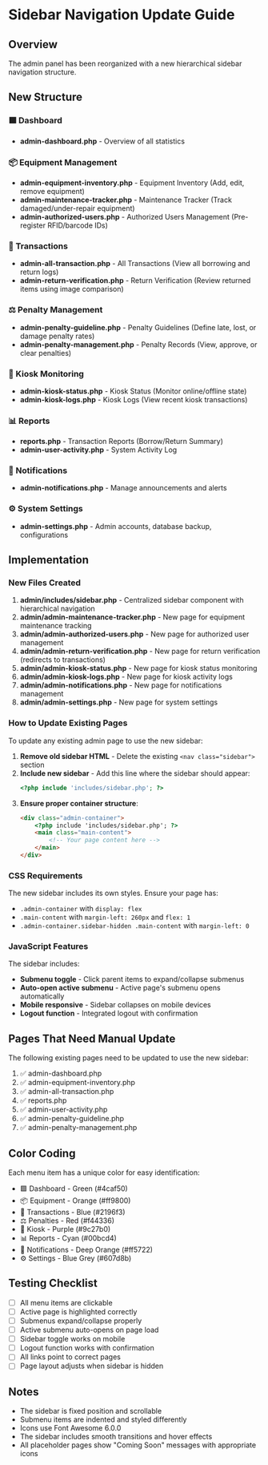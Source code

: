 # Sidebar Navigation Update Guide

## Overview
The admin panel has been reorganized with a new hierarchical sidebar navigation structure.

## New Structure

### 🟩 Dashboard
- **admin-dashboard.php** - Overview of all statistics

### 📦 Equipment Management
- **admin-equipment-inventory.php** - Equipment Inventory (Add, edit, remove equipment)
- **admin-maintenance-tracker.php** - Maintenance Tracker (Track damaged/under-repair equipment)
- **admin-authorized-users.php** - Authorized Users Management (Pre-register RFID/barcode IDs)

### 🔁 Transactions
- **admin-all-transaction.php** - All Transactions (View all borrowing and return logs)
- **admin-return-verification.php** - Return Verification (Review returned items using image comparison)

### ⚖️ Penalty Management
- **admin-penalty-guideline.php** - Penalty Guidelines (Define late, lost, or damage penalty rates)
- **admin-penalty-management.php** - Penalty Records (View, approve, or clear penalties)

### 🏪 Kiosk Monitoring
- **admin-kiosk-status.php** - Kiosk Status (Monitor online/offline state)
- **admin-kiosk-logs.php** - Kiosk Logs (View recent kiosk transactions)

### 📊 Reports
- **reports.php** - Transaction Reports (Borrow/Return Summary)
- **admin-user-activity.php** - System Activity Log

### 🔔 Notifications
- **admin-notifications.php** - Manage announcements and alerts

### ⚙️ System Settings
- **admin-settings.php** - Admin accounts, database backup, configurations

## Implementation

### New Files Created
1. **admin/includes/sidebar.php** - Centralized sidebar component with hierarchical navigation
2. **admin/admin-maintenance-tracker.php** - New page for equipment maintenance tracking
3. **admin/admin-authorized-users.php** - New page for authorized user management
4. **admin/admin-return-verification.php** - New page for return verification (redirects to transactions)
5. **admin/admin-kiosk-status.php** - New page for kiosk status monitoring
6. **admin/admin-kiosk-logs.php** - New page for kiosk activity logs
7. **admin/admin-notifications.php** - New page for notifications management
8. **admin/admin-settings.php** - New page for system settings

### How to Update Existing Pages

To update any existing admin page to use the new sidebar:

1. **Remove old sidebar HTML** - Delete the existing `<nav class="sidebar">` section
2. **Include new sidebar** - Add this line where the sidebar should appear:
   ```php
   <?php include 'includes/sidebar.php'; ?>
   ```
3. **Ensure proper container structure**:
   ```html
   <div class="admin-container">
       <?php include 'includes/sidebar.php'; ?>
       <main class="main-content">
           <!-- Your page content here -->
       </main>
   </div>
   ```

### CSS Requirements

The new sidebar includes its own styles. Ensure your page has:
- `.admin-container` with `display: flex`
- `.main-content` with `margin-left: 260px` and `flex: 1`
- `.admin-container.sidebar-hidden .main-content` with `margin-left: 0`

### JavaScript Features

The sidebar includes:
- **Submenu toggle** - Click parent items to expand/collapse submenus
- **Auto-open active submenu** - Active page's submenu opens automatically
- **Mobile responsive** - Sidebar collapses on mobile devices
- **Logout function** - Integrated logout with confirmation

## Pages That Need Manual Update

The following existing pages need to be updated to use the new sidebar:

1. ✅ admin-dashboard.php
2. ✅ admin-equipment-inventory.php
3. ✅ admin-all-transaction.php
4. ✅ reports.php
5. ✅ admin-user-activity.php
6. ✅ admin-penalty-guideline.php
7. ✅ admin-penalty-management.php

## Color Coding

Each menu item has a unique color for easy identification:
- 🟩 Dashboard - Green (#4caf50)
- 📦 Equipment - Orange (#ff9800)
- 🔁 Transactions - Blue (#2196f3)
- ⚖️ Penalties - Red (#f44336)
- 🏪 Kiosk - Purple (#9c27b0)
- 📊 Reports - Cyan (#00bcd4)
- 🔔 Notifications - Deep Orange (#ff5722)
- ⚙️ Settings - Blue Grey (#607d8b)

## Testing Checklist

- [ ] All menu items are clickable
- [ ] Active page is highlighted correctly
- [ ] Submenus expand/collapse properly
- [ ] Active submenu auto-opens on page load
- [ ] Sidebar toggle works on mobile
- [ ] Logout function works with confirmation
- [ ] All links point to correct pages
- [ ] Page layout adjusts when sidebar is hidden

## Notes

- The sidebar is fixed position and scrollable
- Submenu items are indented and styled differently
- Icons use Font Awesome 6.0.0
- The sidebar includes smooth transitions and hover effects
- All placeholder pages show "Coming Soon" messages with appropriate icons
